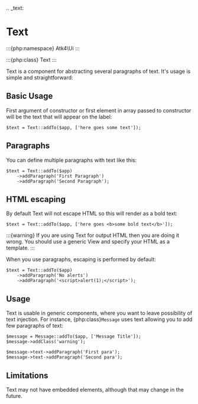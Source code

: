 .. _text:

# Text

:::{php:namespace} Atk4\Ui
:::

:::{php:class} Text
:::

Text is a component for abstracting several paragraphs of text. It's usage is simple and straightforward:

## Basic Usage

First argument of constructor or first element in array passed to constructor will be the text that will
appear on the label:

```
$text = Text::addTo($app, ['here goes some text']);
```

## Paragraphs

You can define multiple paragraphs with text like this:

```
$text = Text::addTo($app)
    ->addParagraph('First Paragraph')
    ->addParagraph('Second Paragraph');
```

## HTML escaping

By default Text will not escape HTML so this will render as a bold text:

```
$text = Text::addTo($app, ['here goes <b>some bold text</b>']);
```

:::{warning}
If you are using Text for output HTML then you are doing it wrong. You should
use a generic View and specify your HTML as a template.
:::

When you use paragraphs, escaping is performed by default:

```
$text = Text::addTo($app)
    ->addParagraph('No alerts')
    ->addParagraph('<script>alert(1);</script>');
```

## Usage

Text is usable in generic components, where you want to leave possibility of text injection. For instance,
{php:class}`Message` uses text allowing you to add few paragraphs of text:

```
$message = Message::addTo($app, ['Message Title']);
$message->addClass('warning');

$message->text->addParagraph('First para');
$message->text->addParagraph('Second para');
```

## Limitations

Text may not have embedded elements, although that may change in the future.
